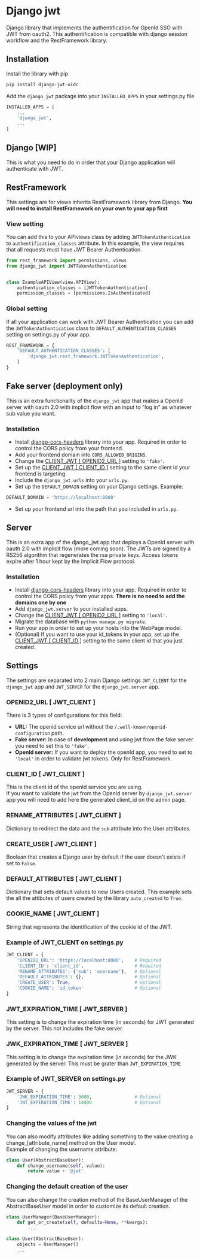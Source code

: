 # Django jwt
Django library that implements the authentification for OpenId SSO with JWT from oauth2.
This authentification is compatible with django session workflow and the RestFramework library.

## Installation

Install the library with pip
```bash
pip install django-jwt-oidc
```

Add the `django_jwt` package into your `INSTALLED_APPS` in your settings.py file
```python
INSTALLED_APPS = [
    ...
    'django_jwt',
    ...
]
```

## Django [WIP]
This is what you need to do in order that your Django application will authenticate with JWT.

## RestFramework
This settings are for views inherits RestFramework library from Django.
**You will need to install RestFramework on your own to your app first**

### View setting
You can add this to your APIviews class by adding `JWTTokenAuthentication` to `authentification_classes` attribute.
In this example, the view requires that all requests must have JWT Bearer Authentication.

```python
from rest_framework import permissions, views
from django_jwt import JWTTokenAuthentication


class ExampleAPIView(view.APIView):
    authentication_classes = [JWTTokenAuthentication]
    permission_classes = [permissions.IsAuthenticated]
```
### Global setting
If all your application can work with JWT Bearer Authentication you can add the `JWTTokenAuthentication` class to `DEFAULT_AUTHENTICATION_CLASSES` setting on settings.py of your app.

```python
REST_FRAMEWORK = {
    'DEFAULT_AUTHENTICATION_CLASSES': [
        'django_jwt.rest_framework.JWTTokenAuthentication',
    ]
}
```
## Fake server (deployment only)
This is an extra functionality of the `django_jwt` app that makes a OpenId server with oauth 2.0 with implicit flow with an input to "log in" as whatever sub value you want. 

### Installation

- Install [django-cors-headers](https://pypi.org/project/django-cors-headers/) library into your app. Required in order to control the CORS policy from your frontend.
- Add your frontend domain into `CORS_ALLOWED_ORIGINS`.
- Change the [CLIENT_JWT \[ OPENID2_URL \]](#openid2_url--jwt_client-) setting to `'fake'`.
- Set up the [CLIENT_JWT \[ CLIENT_ID \]](#client_id--jwt_client-) setting to the same client id your frontend is targeting.
- Include the `django_jwt.urls` into your `urls.py`.
- Set up the `DEFAULT_DOMAIN` setting on your Django settings. Example:
```python
DEFAULT_DOMAIN = 'https://localhost:8000'
```
- Set up your frontend url into the path that you included in `urls.py`.

## Server
This is an extra app of the django_jwt app that deploys a OpenId server with oauth 2.0 with implicit flow (more coming soon).
The JWTs are signed by a RS256 algorithm that regenerates the rsa private keys.
Access tokens expire after 1 hour kept by the Implicit Flow protocol.

### Installation
- Install [django-cors-headers](https://pypi.org/project/django-cors-headers/) library into your app. Required in order to control the CORS policy from your apps. **There is no need to add the domains one by one**
- Add `django_jwt.server` to your installed apps.
- Change the [CLIENT_JWT \[ OPENID2_URL \]](#openid2_url--jwt_client-) setting to `'local'`.
- Migrate the database with `python manage.py migrate`.
- Run your app in order to set up your hosts into the WebPage model.
- (Optional) If you want to use your id_tokens in your app, set up the [CLIENT_JWT \[ CLIENT_ID \]](#client_id--jwt_client-) setting to the same client id that you just created.

## Settings
The settings are separated into 2 main Django settings `JWT_CLIENT` for the `django_jwt` app and `JWT_SERVER` for the `django_jwt.server` app.

### OPENID2_URL [ JWT_CLIENT ]
There is 3 types of configurations for this field:

- **URL:** The openid service url without the `/.well-known/openid-configuration` path.
- **Fake server:** In case of **development** and using jwt from the fake server you need to set this to `'fake'`.
- **OpenId server:** If you want to deploy the openId app, you need to set to `'local'` in order to validate jwt tokens. Only for RestFramework.

### CLIENT_ID [ JWT_CLIENT ]
This is the client id of the openId service you are using. <br>
If you want to validate the jwt from the OpenId server by `django_jwt.server` app you will need to add here the generated client_id on the admin page.

### RENAME_ATTRIBUTES [ JWT_CLIENT ]
Dictionary to redirect the data and the `sub` attribute into the User attributes.

### CREATE_USER [ JWT_CLIENT ]
Boolean that creates a Django user by default if the user doesn't exists if set to `False`.

### DEFAULT_ATTRIBUTES [ JWT_CLIENT ]
Dictionary that sets default values to new Users created.
This example sets the all the attibutes of users created by the library `auto_created` to `True`.

### COOKIE_NAME [ JWT_CLIENT ]
String that represents the identification of the cookie id of the JWT.

### Example of JWT_CLIENT on settings.py

```python
JWT_CLIENT = {
    'OPENID2_URL': 'https://localhost:8000',    # Required
    'CLIENT_ID': 'client_id',                   # Required
    'RENAME_ATTRIBUTES': {'sub': 'username'},   # Optional
    'DEFAULT_ATTRIBUTES': {},                   # Optional
    'CREATE_USER': True,                        # optional
    'COOKIE_NAME': 'id_token'                   # Optional
}
```

### JWT_EXPIRATION_TIME [ JWT_SERVER ]
This setting is to change the expiration time (in seconds) for JWT generated by the server. This not includes the fake server.

### JWK_EXPIRATION_TIME [ JWT_SERVER ]
This setting is to change the expiration time (in seconds) for the JWK generated by the server. This must be grater than `JWT_EXPIRATION_TIME` 

### Example of JWT_SERVER on settings.py

```python
JWT_SERVER = {
    'JWK_EXPIRATION_TIME': 3600,                # Optional
    'JWT_EXPIRATION_TIME': 14400                # Optional
}
```

### Changing the values of the jwt
You can also modify attributes like adding something to the value creating a change_[attribute_name] method on the User model.<br>
Example of changing the username attribute:

```python
class User(AbstractBaseUser):
    def change_username(self, value):
        return value + '@jwt'
```

### Changing the default creation of the user
You can also change the creation method of the BaseUserManager of the AbstractBaseUser model in order to customize its default creation.

```python
class UserManager(BaseUserManager):
    def get_or_create(self, defaults=None, **kwargs):
        ...

class User(AbstractBaseUser):
    objects = UserManager()
    ...
```
